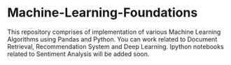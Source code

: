 # Machine-Learning-Foundations
This repository comprises of implementation of various Machine Learning Algorithms using Pandas and Python. 
You can work related to Document Retrieval, Recommendation System and Deep Learning. 
Ipython notebooks related to Sentiment Analysis will be added soon.
